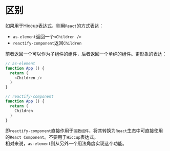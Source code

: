 # 区别
如果用于Hiccup表达式，则用`React`的方式表达：
- `as-element`返回一个`<Children />`
- `reactify-component`返回`Children`
 
前者返回一个可以作为子组件的组件，后者返回一个单纯的组件。更形象的表达：
```js
// as-element
function App () {
  return (
    <Children />
  )
}

// reactify-component
function App () {
  return (
    Children
  )
}
```

即`reactify-component`直接作用于`函数组件`，将其转换为`React`生态中可直接使用的`React Component`。不要用于`Hiccup`表达式。<br/>
相对来说，`as-element`则从另外一个用法角度实现这个功能。
